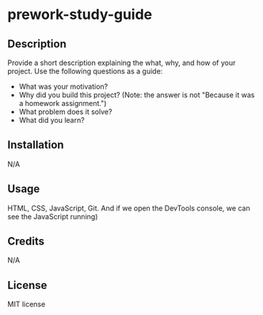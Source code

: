 # prework-study-guide
 <Your-Project-Title>

## Description

Provide a short description explaining the what, why, and how of your project. Use the following questions as a guide:

- What was your motivation?
- Why did you build this project? (Note: the answer is not "Because it was a homework assignment.")
- What problem does it solve?
- What did you learn?


## Installation

N/A

## Usage

HTML, CSS, JavaScript, Git. And if we open the DevTools console, we can see the JavaScript running)

## Credits

N/A

## License

MIT license

